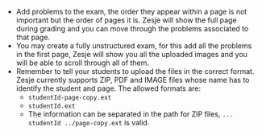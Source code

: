 *  Add problems to the exam, the order they appear within a page is not important but the order of pages it is. Zesje will show the full page during grading and you can move through the problems associated to that page.
*  You may create a fully unstructured exam, for this add all the problems in the first page, Zesje will show you all the uploaded images and you will be able to scroll through all of them.
*  Remember to tell your students to upload the files in the correct format. Zesje currently supports ZIP, PDF and IMAGE files whose name has to identify the student and page. The allowed formats are:
      *  `studentId-page-copy.ext`
      *  `studentId.ext`
      *   The information can be separated in the path for ZIP files, `... studentId ../page-copy.ext` is valid.
